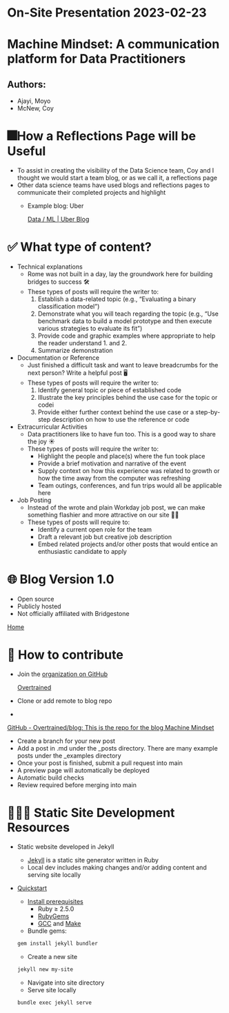 # On-Site Presentation 2023-02-23

# Machine Mindset: A communication platform for Data Practitioners

## Authors:

- Ajayi, Moyo
- McNew, Coy

# 🎆How a Reflections Page will be Useful

- To assist in creating the visibility of the Data Science team, Coy and I thought we would start a team blog, or as we call it, a reflections page
- Other data science teams have used blogs and reflections pages to communicate their completed projects and highlight
    - Example blog: Uber
        
        [Data / ML | Uber Blog](https://www.uber.com/blog/engineering/data/)
        

# ✅ What type of content?

- Technical explanations
    - Rome was not built in a day, lay the groundwork here for building bridges to success 🛠️
    - These types of posts will require the writer to:
        1. Establish a data-related topic (e.g., “Evaluating a binary classification model”)
        2. Demonstrate what you will teach regarding the topic (e.g., “Use benchmark data to build a model prototype and then execute various strategies to evaluate its fit”)
        3. Provide code and graphic examples where appropriate to help the reader understand 1. and 2.
        4. Summarize demonstration
- Documentation or Reference
    - Just finished a difficult task and want to leave breadcrumbs for the next person? Write a helpful post 🖥️
    - These types of posts will require the writer to:
        1. Identify general topic or piece of established code
        2. Illustrate the key principles behind the use case for the topic or codei
        3. Provide either further context behind the use case or a step-by-step description on how to use the reference or code
- Extracurricular Activities
    - Data practitioners like to have fun too. This is a good way to share the joy ☀️
    - These types of posts will require the writer to:
        - Highlight the people and place(s) where the fun took place
        - Provide a brief motivation and narrative of the event
        - Supply context on how this experience was related to growth or how the time away from the computer was refreshing
        - Team outings, conferences, and fun trips would all be applicable here
- Job Posting
    - Instead of the wrote and plain Workday job post, we can make something flashier and more attractive on our site 🧑‍💻
    - These types of posts will require to:
        - Identify a current open role for the team
        - Draft a relevant job but creative job description
        - Embed related projects and/or other posts that would entice an enthusiastic candidate to apply

# 🌐 Blog Version 1.0

- Open source
- Publicly hosted
- Not officially affiliated with Bridgestone

[Home](https://machinemindset.netlify.app)

# 🤔 How to contribute

- Join the [organization on GitHub](https://github.com/Overtrained)
    
    [Overtrained](https://github.com/Overtrained)
    
- Clone or add remote to blog repo
- 

[GitHub - Overtrained/blog: This is the repo for the blog Machine Mindset](https://github.com/Overtrained/blog)

- Create a branch for your new post
- Add a post in .md under the _posts directory.  There are many example posts under the _examples directory
- Once your post is finished, submit a pull request into main
- A preview page will automatically be deployed
- Automatic build checks
- Review required before merging into main

# 👨🏽‍💻 Static Site Development Resources

- Static website developed in Jekyll
    - [Jekyll](https://github.com/jekyll/jekyll) is a static site generator written in Ruby
    - Local dev includes making changes and/or adding content and serving site locally
- [Quickstart](https://jekyllrb.com/docs/)
    - [Install prerequisites](https://jekyllrb.com/docs/installation/)
        - Ruby ≥ 2.5.0
        - [RubyGems](https://rubygems.org/pages/download)
        - [GCC](https://gcc.gnu.org/install/) and [Make](https://www.gnu.org/software/make/)
    - Bundle gems:
    
    ```bash
    gem install jekyll bundler
    ```
    
    - Create a new site
    
    ```bash
    jekyll new my-site
    ```
    
    - Navigate into site directory
    - Serve site locally
    
    ```bash
    bundle exec jekyll serve
    ```